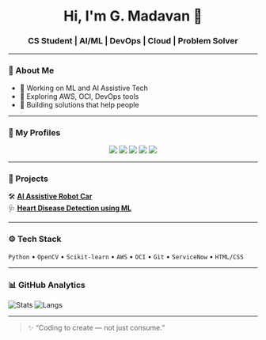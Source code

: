 <h1 align="center">Hi, I'm G. Madavan 👋</h1>
<h3 align="center">CS Student | AI/ML | DevOps | Cloud | Problem Solver</h3>

---

### 🧠 About Me

- 🔭 Working on ML and AI Assistive Tech  
- 🌱 Exploring AWS, OCI, DevOps tools  
- 🎯 Building solutions that help people

---

### 🔗 My Profiles

<p align="center">
  <a href="https://github.com/GMadavan2005"><img src="https://img.shields.io/badge/GitHub-000?style=for-the-badge&logo=github"></a>
  <a href="https://leetcode.com/u/m0rIBe8f6t/"><img src="https://img.shields.io/badge/LeetCode-FFA116?style=for-the-badge&logo=leetcode"></a>
  <a href="https://www.hackerrank.com/profile/mg7956"><img src="https://img.shields.io/badge/HackerRank-2EC866?style=for-the-badge&logo=hackerrank"></a>
  <a href="https://www.instagram.com/maddyy1605/"><img src="https://img.shields.io/badge/Instagram-E4405F?style=for-the-badge&logo=instagram"></a>
  <a href="https://x.com/MadavanG2"><img src="https://img.shields.io/badge/X-1DA1F2?style=for-the-badge&logo=twitter"></a>
</p>

---

### 💼 Projects

🛠️ [**AI Assistive Robot Car**](https://github.com/GMadavan2005/object-detection-for-robot-car)  
🩺 [**Heart Disease Detection using ML**](https://github.com/GMadavan2005/Heart-Disease-Detection-main)

---

### ⚙️ Tech Stack

`Python` • `OpenCV` • `Scikit-learn` • `AWS` • `OCI` • `Git` • `ServiceNow` • `HTML/CSS`

---

### 📊 GitHub Analytics

![Stats](https://github-readme-stats.vercel.app/api?username=GMadavan2005&theme=radical&show_icons=true)
![Langs](https://github-readme-stats.vercel.app/api/top-langs/?username=GMadavan2005&layout=compact&theme=radical)

---

> ✨ “Coding to create — not just consume.”
